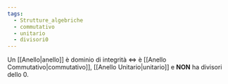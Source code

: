 ```yaml
---
tags:
  - Strutture_algebriche
  - commutativo
  - unitario
  - divisori0
---
```

Un [[Anello|anello]] è dominio di integrità $\iff$ è [[Anello Commutativo|commutativo]], [[Anello Unitario|unitario]] e **NON** ha divisori dello 0.